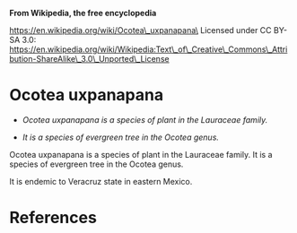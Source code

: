 **From Wikipedia, the free encyclopedia**

https://en.wikipedia.org/wiki/Ocotea\_uxpanapana\
Licensed under CC BY-SA 3.0:\
https://en.wikipedia.org/wiki/Wikipedia:Text\_of\_Creative\_Commons\_Attribution-ShareAlike\_3.0\_Unported\_License

Ocotea uxpanapana
=================

-   *Ocotea uxpanapana is a species of plant in the Lauraceae family.*

-   *It is a species of evergreen tree in the Ocotea genus.*

Ocotea uxpanapana is a species of plant in the Lauraceae family. It is a
species of evergreen tree in the Ocotea genus.

It is endemic to Veracruz state in eastern Mexico.

References
==========
